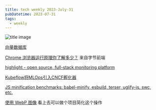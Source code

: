 ```yaml
---
title: tech weekly 2023-July-31
pubDatetime: 2023-07-31
tags:
  - weekly
---
```


![title image](https://images.unsplash.com/photo-1487017159836-4e23ece2e4cf?ixlib=rb-4.0.3&ixid=M3wxMjA3fDB8MHxwaG90by1wYWdlfHx8fGVufDB8fHx8fA%3D%3D&auto=format&fit=crop&w=1471&q=80)

[向量数据库](https://guangzhengli.com/blog/zh/vector-database/)

[Chrome 浏览器运行原理你了解多少？](https://mp.weixin.qq.com/s/wjrcO2Ej7BEThWVsCnXEtA) 来自字节前端

[highlight - open source, full-stack monitoring platform](https://github.com/highlight/highlight)

[Kubeflow将MLOps引入CNCF孵化器](https://mp.weixin.qq.com/s/8bZr2Edmyh-unE5ghIBhJg)

[JS minification benchmarks: babel-minify, esbuild, terser, uglify-js, swc, etc.](https://github.com/privatenumber/minification-benchmarks)

[使用 WebP 图像](https://web.dev/serve-images-webp/) 看上去可以做个项目简化这个操作

